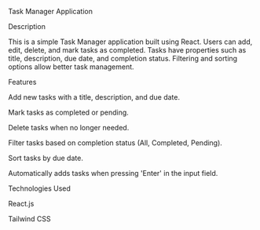 Task Manager Application

Description

This is a simple Task Manager application built using React. Users can add, edit, delete, and mark tasks as completed. Tasks have properties such as title, description, due date, and completion status. Filtering and sorting options allow better task management.

Features

Add new tasks with a title, description, and due date.

Mark tasks as completed or pending.

Delete tasks when no longer needed.

Filter tasks based on completion status (All, Completed, Pending).

Sort tasks by due date.

Automatically adds tasks when pressing 'Enter' in the input field.


Technologies Used

React.js

Tailwind CSS